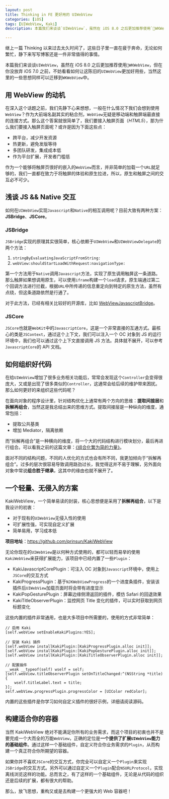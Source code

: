 ```yaml
---
layout: post
title: Thinking in FE 更好用的 UIWebView
categories: [iOS]
tags: [UIWebView, Kaki]
description: 本篇我们来谈谈`UIWebView`，虽然在 iOS 8.0 之后更加推荐使用`WKWebView`，但在你没放弃 iOS 7.0 之前，不妨看看如何让这陈旧的`UIWebView`更加好用些，当然这里的一些思想同样可以迁移到`WKWebView`中。

---
```


继上一篇 Thinking 以来过去太久时间了，这些日子里一直在疲于奔命，无论如何繁忙，静下来写写博客还是一件非常值得的事情。

本篇我们来谈谈`UIWebView`，虽然在 iOS 8.0 之后更加推荐使用`WKWebView`，但在你没放弃 iOS 7.0 之前，不妨看看如何让这陈旧的`UIWebView`更加好用些，当然这里的一些思想同样可以迁移到`WKWebView`中。

<!--more-->

## 用 WebView 的动机

在深入这个话题之前，我们先静下心来想想，一般在什么情况下我们会想到使用`WebView`？作为大前端名副其实的粘合剂，`WebView`无疑是移动端和触屏端最直接的连接方式。那么这个答案就很简单了，我们要接入触屏页面（_HTML5_），那为什么我们要接入触屏页面呢？或许是因为下面这些点：

* 跨平台，减少开发资源
* 热更新，避免发版等待
* 多团队研发，集成成本低
* 作为平台扩展，开发者门槛低

作为一个能够将触屏页很好的嵌入的`WebView`而言，并非简单的加载一个`URL`就足够的，我们一直都在致力于将触屏的体验和原生拉进，所以，原生和触屏之间的交互必不可少。

## 浅谈 JS && Native 交互

如何在`UIWebView`实现`Javascript`和`Native`的相互调用呢？目前大致有两种方案：**JSBridge**、**JSCore**。

### JSBridge

`JSBridge`实现的原理其实很简单，核心依赖于`UIWebView`和`UIWebViewDelegate`的两个方法：

1. `stringByEvaluatingJavaScriptFromString:`
2. `webView:shouldStartLoadWithRequest:navigationType:`

第一个方法用于`Native`调用`Javascript`方法，实现了原生调用触屏这一条道路。那么触屏如果想调用原生，可以使用`iframe`构建一个`load`请求，原生端通过第二个回调方法进行拦截，根据`URL`中所传递的信息重定向到特定的原生方法，虽然有点绕，但这条道路依然是行通了。

对于此方法，已经有相关比较好的开源库，比如 [WebViewJavascriptBridge](https://github.com/marcuswestin/WebViewJavascriptBridge)。

### JSCore

`JSCore`也就是`WebKit`中的`JavascriptCore`，这是一个非常直接的互通方式。最核心的类是`JSContext`，通过这个上下文，我们可以注入一个 OC 对象到 JS 的运行环境中，我们也可以通过这个上下文直接调用 JS 方法。具体就不展开，可以参考`JavascriptCore`的 API 文档。

## 如何组织好代码

在给`UIWebView`增加了很多业务相关功能后，常常会发现这个`Controller`会变得很庞大，又或是出现了很多类似的`Controller`，这通常会给后续的维护带来困扰。那么如何更好的来组织这些代码呢？

在面向对象的程序设计里，针对结构优化上通常有两个方向的思维：**提取间接层**和**拆解再组合**，当然这是我总结出来的思维方式。提取间接层是一种纵向的维度，通常包括：

* 提取公共基类
* 增加 Mediator，隔离依赖

而“拆解再组合”是一种横向的维度，将一个大的代码结构进行模块划分，最后再进行组合。可以看我之前的这篇文章：[《组合化繁为简的力量》](http://blog.makeex.com/2016/04/23/the-design-pattern-of-composite/)。

面对不同的结构问题，不同的人优化的方式也会有所不同，我更加倾向于“拆解再组合”。过多的层次很容易导致调用路劲过长，我觉得这并不易于理解，另外面向对象中常说**组合胜于继承**，这其中的缘由也就不展开了。

## 一个轻量、无侵入的方案

KakiWebView，一个简单易读的封装，核心思想便是采用了**拆解再组合**，以下是我设计的初衷：

* 对于现有的`UIWebView`无侵入性的使用
* 可扩展性强，可实现自定义扩展
* 简单易用，学习成本低

**项目地址**：https://github.com/prinsun/KakiWebView 

无论你现在的`UIWebView`是以何种方式使用的，都可以轻而易举的使用`KakiWebView`来获得扩展能力，该项目中已经内置了一些`Plugin`：

* KakiJavascriptCorePlugin：可注入 OC 对象到`Javascript`环境中，使用上`JSCore`的交互方式
* KakiProgressPlugin：基于`NJKWebViewProgress`的一个进度条插件，安装该插件后`UIWebView`加载页面时将会带有进度显示
* KakiPopGesturePlugin：屏幕边缘侧滑返回的插件，模仿 Safari 的回退效果
* KakiTitleObserverPlugin：监控网页 Title 变化的插件，可以实时获取到网页标题变化

这些内置的插件非常通用，也是大多项目中所需要的，使用的方式非常简单：

```objc
// 启用 Kaki
[self.webView setEnableKakiPlugins:YES];

// 安装 Kaki 插件
[self.webView installKakiPlugin:[KakiProgressPlugin.alloc init]];
[self.webView installKakiPlugin:[KakiPopGesturePlugin.alloc init]];
[self.webView installKakiPlugin:[KakiTitleObserverPlugin.alloc init]];

// 配置插件
__weak __typeof(self) wself = self;
[self.webView.titleObserverPlugin setOnTitleChanged:^(NSString *title) {
    wself.titleLabel.text = title;
}];
self.webView.progressPlugin.progressColor = [UIColor redColor];
```

内置的这些插件是你学习如何自定义插件的很好示例，详细请阅读源码。

## 构建适合你的容器

当然 KakiWebView 绝对不能满足你所有的业务需求，而这个项目的初衷也并不是要完成一个大而全的万能`WebView`，正确的定位是**一个提供了扩展`UIWebView`能力的基础组件**。通过这样一个基础组件，自定义符合你业务需求的`Plugin`，从而构建一个真正符合你所期望的容器。

如果你并不喜欢`JSCore`的交互方式，你完全可以自定义一个`Plugin`来实现`JSBridge`的交互方式。另外可以通过自定义一个`Plugin`配合`NSURLProtocol`，实现离线浏览这样的功能。总而言之，有了这样的一个基础组件，无论是从代码的组织还是后续的扩展，都有很大的帮助。

那么，放飞思想，重构又或是去构建一个更强大的 Web 容器吧！

